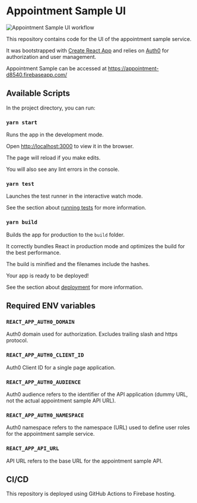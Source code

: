 # Appointment Sample UI

![Appointment Sample UI workflow](https://github.com/xistz/appointment-sample-ui/workflows/Appointment%20Sample%20UI%20workflow/badge.svg)

This repository contains code for the UI of the appointment sample service.

It was bootstrapped with [Create React App](https://github.com/facebook/create-react-app) and relies on [Auth0](https://auth0.com/) for authorization and user management.

Appointment Sample can be accessed at <https://appointment-d8540.firebaseapp.com/>

## Available Scripts

In the project directory, you can run:

### `yarn start`

Runs the app in the development mode.

Open [http://localhost:3000](http://localhost:3000) to view it in the browser.

The page will reload if you make edits.

You will also see any lint errors in the console.

### `yarn test`

Launches the test runner in the interactive watch mode.

See the section about [running tests](https://facebook.github.io/create-react-app/docs/running-tests) for more information.

### `yarn build`

Builds the app for production to the `build` folder.

It correctly bundles React in production mode and optimizes the build for the best performance.

The build is minified and the filenames include the hashes.

Your app is ready to be deployed!

See the section about [deployment](https://facebook.github.io/create-react-app/docs/deployment) for more information.

## Required ENV variables

### `REACT_APP_AUTH0_DOMAIN`

Auth0 domain used for authorization. Excludes trailing slash and https protocol.

### `REACT_APP_AUTH0_CLIENT_ID`

Auth0 Client ID for a single page application.

### `REACT_APP_AUTH0_AUDIENCE`

Auth0 audience refers to the identifier of the API application (dummy URL, not the actual appointment sample API URL).

### `REACT_APP_AUTH0_NAMESPACE`

Auth0 namespace refers to the namespace (URL) used to define user roles for the appointment sample service.

### `REACT_APP_API_URL`

API URL refers to the base URL for the appointment sample API.

## CI/CD

This repository is deployed using GitHub Actions to Firebase hosting.
